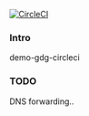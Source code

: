 [![CircleCI](https://circleci.com/gh/YuceS/demo-gdg-circleci.svg?style=shield)](https://circleci.com/gh/YuceS/demo-gdg-circleci)
### Intro

demo-gdg-circleci

### TODO


DNS forwarding..
